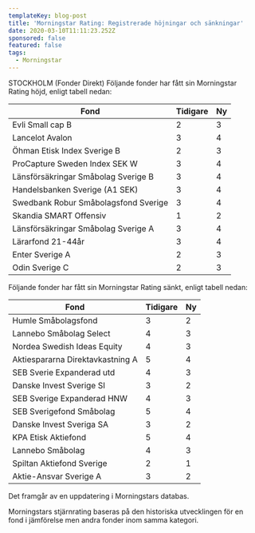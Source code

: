 ```yaml
---
templateKey: blog-post
title: 'Morningstar Rating: Registrerade höjningar och sänkningar'
date: 2020-03-10T11:11:23.252Z
sponsored: false
featured: false
tags:
  - Morningstar
---
```

STOCKHOLM (Fonder Direkt) Följande fonder har fått sin Morningstar Rating höjd, enligt tabell nedan:

<!--StartFragment-->

| **Fond**                             | **Tidigare** | **Ny** |
| ------------------------------------ | ------------ | ------ |
| Evli Small cap B                     | 2            | 3      |
| Lancelot Avalon                      | 3            | 4      |
| Öhman Etisk Index Sverige B          | 2            | 3      |
| ProCapture Sweden Index SEK W        | 3            | 4      |
| Länsförsäkringar Småbolag Sverige B  | 3            | 4      |
| Handelsbanken Sverige (A1 SEK)       | 3            | 4      |
| Swedbank Robur Småbolagsfond Sverige | 3            | 4      |
| Skandia SMART Offensiv               | 1            | 2      |
| Länsförsäkringar Småbolag Sverige A  | 3            | 4      |
| Lärarfond 21-44år                    | 3            | 4      |
| Enter Sverige A                      | 2            | 3      |
| Odin Sverige C                       | 2            | 3      |



<!--EndFragment-->

Följande fonder har fått sin Morningstar Rating sänkt, enligt tabell nedan:

<!--StartFragment-->

| **Fond**                         | **Tidigare** | **Ny** |
| -------------------------------- | ------------ | ------ |
| Humle Småbolagsfond              | 3            | 2      |
| Lannebo Småbolag Select          | 4            | 3      |
| Nordea Swedish Ideas Equity      | 4            | 3      |
| Aktiespararna Direktavkastning A | 5            | 4      |
| SEB Sverie Expanderad utd        | 4            | 3      |
| Danske Invest Sverige SI         | 3            | 2      |
| SEB Sverige Expanderad HNW       | 4            | 3      |
| SEB Sverigefond Småbolag         | 5            | 4      |
| Danske Invest Sveriga SA         | 3            | 2      |
| KPA Etisk Aktiefond              | 5            | 4      |
| Lannebo Småbolag                 | 4            | 3      |
| Spiltan Aktiefond Sverige        | 2            | 1      |
| Aktie-Ansvar Sverige A           | 3            | 2      |



<!--EndFragment-->

Det framgår av en uppdatering i Morningstars databas.

Morningstars stjärnrating baseras på den historiska utvecklingen för en fond i jämförelse men andra fonder inom samma kategori.
